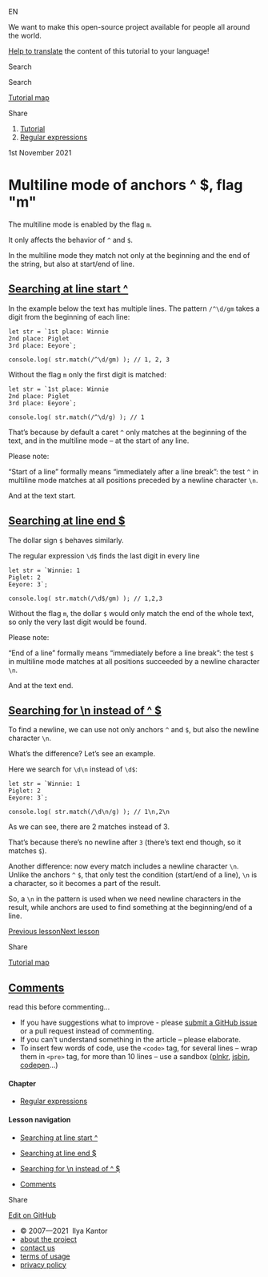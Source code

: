EN

<!-- -->

We want to make this open-source project available for people all around the world.

[Help to translate](https://javascript.info/translate) the content of this tutorial to your language!

Search

Search

<a href="/tutorial/map" class="map"><span class="map__text">Tutorial map</span></a>

<span class="share-icons__title">Share</span><a href="https://twitter.com/share?url=https%3A%2F%2Fjavascript.info%2Fregexp-multiline-mode" class="share share_tw"></a><a href="https://www.facebook.com/sharer/sharer.php?s=100&amp;p%5Burl%5D=https%3A%2F%2Fjavascript.info%2Fregexp-multiline-mode" class="share share_fb"></a>

1.  <a href="/" class="breadcrumbs__link"><span class="breadcrumbs__hidden-text">Tutorial</span></a>
2.  <span id="breadcrumb-1"><a href="/regular-expressions" class="breadcrumbs__link"><span>Regular expressions</span></a></span>

1st November 2021

# Multiline mode of anchors ^ $, flag "m"

The multiline mode is enabled by the flag `m`.

It only affects the behavior of `^` and `$`.

In the multiline mode they match not only at the beginning and the end of the string, but also at start/end of line.

## <a href="#searching-at-line-start" id="searching-at-line-start" class="main__anchor">Searching at line start ^</a>

In the example below the text has multiple lines. The pattern `/^\d/gm` takes a digit from the beginning of each line:

<a href="#" class="toolbar__button toolbar__button_run" title="run"></a>

<a href="#" class="toolbar__button toolbar__button_edit" title="open in sandbox"></a>

    let str = `1st place: Winnie
    2nd place: Piglet
    3rd place: Eeyore`;

    console.log( str.match(/^\d/gm) ); // 1, 2, 3

Without the flag `m` only the first digit is matched:

<a href="#" class="toolbar__button toolbar__button_run" title="run"></a>

<a href="#" class="toolbar__button toolbar__button_edit" title="open in sandbox"></a>

    let str = `1st place: Winnie
    2nd place: Piglet
    3rd place: Eeyore`;

    console.log( str.match(/^\d/g) ); // 1

That’s because by default a caret `^` only matches at the beginning of the text, and in the multiline mode – at the start of any line.

<span class="important__type">Please note:</span>

“Start of a line” formally means “immediately after a line break”: the test `^` in multiline mode matches at all positions preceded by a newline character `\n`.

And at the text start.

## <a href="#searching-at-line-end" id="searching-at-line-end" class="main__anchor">Searching at line end $</a>

The dollar sign `$` behaves similarly.

The regular expression `\d$` finds the last digit in every line

<a href="#" class="toolbar__button toolbar__button_run" title="run"></a>

<a href="#" class="toolbar__button toolbar__button_edit" title="open in sandbox"></a>

    let str = `Winnie: 1
    Piglet: 2
    Eeyore: 3`;

    console.log( str.match(/\d$/gm) ); // 1,2,3

Without the flag `m`, the dollar `$` would only match the end of the whole text, so only the very last digit would be found.

<span class="important__type">Please note:</span>

“End of a line” formally means “immediately before a line break”: the test `$` in multiline mode matches at all positions succeeded by a newline character `\n`.

And at the text end.

## <a href="#searching-for-n-instead-of" id="searching-for-n-instead-of" class="main__anchor">Searching for \n instead of ^ $</a>

To find a newline, we can use not only anchors `^` and `$`, but also the newline character `\n`.

What’s the difference? Let’s see an example.

Here we search for `\d\n` instead of `\d$`:

<a href="#" class="toolbar__button toolbar__button_run" title="run"></a>

<a href="#" class="toolbar__button toolbar__button_edit" title="open in sandbox"></a>

    let str = `Winnie: 1
    Piglet: 2
    Eeyore: 3`;

    console.log( str.match(/\d\n/g) ); // 1\n,2\n

As we can see, there are 2 matches instead of 3.

That’s because there’s no newline after `3` (there’s text end though, so it matches `$`).

Another difference: now every match includes a newline character `\n`. Unlike the anchors `^` `$`, that only test the condition (start/end of a line), `\n` is a character, so it becomes a part of the result.

So, a `\n` in the pattern is used when we need newline characters in the result, while anchors are used to find something at the beginning/end of a line.

<a href="/regexp-anchors" class="page__nav page__nav_prev"><span class="page__nav-text"><span class="page__nav-text-shortcut"></span></span><span class="page__nav-text-alternate">Previous lesson</span></a><a href="/regexp-boundary" class="page__nav page__nav_next"><span class="page__nav-text"><span class="page__nav-text-shortcut"></span></span><span class="page__nav-text-alternate">Next lesson</span></a>

<span class="share-icons__title">Share</span><a href="https://twitter.com/share?url=https%3A%2F%2Fjavascript.info%2Fregexp-multiline-mode" class="share share_tw"></a><a href="https://www.facebook.com/sharer/sharer.php?s=100&amp;p%5Burl%5D=https%3A%2F%2Fjavascript.info%2Fregexp-multiline-mode" class="share share_fb"></a>

<a href="/tutorial/map" class="map"><span class="map__text">Tutorial map</span></a>

## <a href="#comments" id="comments">Comments</a>

<span class="comments__read-before-link">read this before commenting…</span>

- If you have suggestions what to improve - please [submit a GitHub issue](https://github.com/javascript-tutorial/en.javascript.info/issues/new) or a pull request instead of commenting.
- If you can't understand something in the article – please elaborate.
- To insert few words of code, use the `<code>` tag, for several lines – wrap them in `<pre>` tag, for more than 10 lines – use a sandbox ([plnkr](https://plnkr.co/edit/?p=preview), [jsbin](https://jsbin.com), [codepen](http://codepen.io)…)

<a href="/tutorial/map" class="map"></a>

#### Chapter

- <a href="/regular-expressions" class="sidebar__link">Regular expressions</a>

#### Lesson navigation

- <a href="#searching-at-line-start" class="sidebar__link">Searching at line start ^</a>
- <a href="#searching-at-line-end" class="sidebar__link">Searching at line end $</a>
- <a href="#searching-for-n-instead-of" class="sidebar__link">Searching for \n instead of ^ $</a>

- <a href="#comments" class="sidebar__link">Comments</a>

Share

<a href="https://twitter.com/share?url=https%3A%2F%2Fjavascript.info%2Fregexp-multiline-mode" class="share share_tw sidebar__share"></a><a href="https://www.facebook.com/sharer/sharer.php?s=100&amp;p%5Burl%5D=https%3A%2F%2Fjavascript.info%2Fregexp-multiline-mode" class="share share_fb sidebar__share"></a>

<a href="https://github.com/javascript-tutorial/en.javascript.info/blob/master/9-regular-expressions/05-regexp-multiline-mode" class="sidebar__link">Edit on GitHub</a>

- © 2007—2021  Ilya Kantor
- <a href="/about" class="page-footer__link">about the project</a>
- <a href="/about#contact-us" class="page-footer__link">contact us</a>
- <a href="/terms" class="page-footer__link">terms of usage</a>
- <a href="/privacy" class="page-footer__link">privacy policy</a>
